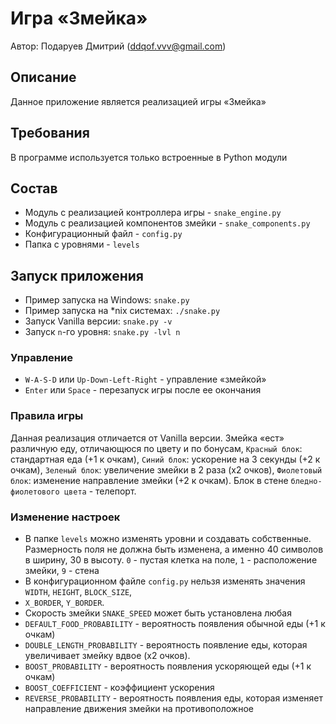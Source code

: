 # Игра «Змейка»

Автор: Подаруев Дмитрий (ddqof.vvv@gmail.com)

## Описание
Данное приложение является реализацией игры «Змейка»

## Требования
В программе используется только встроенные в Python модули

## Состав
* Модуль с реализацией контроллера игры - `snake_engine.py`
* Модуль с реализацией компонентов змейки - `snake_components.py`
* Конфигурационный файл - `config.py`
* Папка с уровнями - `levels`

## Запуск приложения
* Пример запуска на Windows: `snake.py`
* Пример запуска на \*nix системах: `./snake.py`
* Запуск Vanilla версии: `snake.py -v`
* Запуск `n`-го уровня: `snake.py -lvl n`

### Управление
* `W-A-S-D` или `Up-Down-Left-Right` - управление «змейкой»
* `Enter` или `Space` - перезапуск игры после ее окончания

### Правила игры
Данная реализация отличается от Vanilla версии. Змейка «ест» различную еду, отличающюся по цвету и
по бонусам, `Красный блок`: стандартная еда (+1 к очкам), `Синий блок`: ускорение на 3 секунды (+2 к
очкам), `Зеленый блок`: увеличение змейки в 2 раза (x2 очков), `Фиолетовый блок`: изменение
направление змейки (+2 к очкам). Блок в стене `бледно-фиолетового цвета` - телепорт.

### Изменение настроек
* В папке `levels` можно изменять уровни и создавать собственные. Размерность поля не должна быть изменена, а именно 40 символов в ширину, 30 в высоту. `0` - пустая клетка на поле, `1` - расположение змейки, `9` - стена
* В конфигурационном файле `config.py` нельзя изменять значения `WIDTH`, `HEIGHT`, `BLOCK_SIZE`,
* `X_BORDER`, `Y_BORDER`.
* Скорость змейки `SNAKE_SPEED` может быть установлена любая
* `DEFAULT_FOOD_PROBABILITY` - вероятность появления обычной еды (+1 к очкам)
* `DOUBLE_LENGTH_PROBABILITY` - вероятность появление еды, которая увеличивает змейку вдвое (x2 очков).
* `BOOST_PROBABILITY` - вероятность появления ускоряющей еды (+1 к очкам)
* `BOOST_COEFFICIENT` - коэффициент ускорения
* `REVERSE_PROBABILITY` - вероятность появления еды, которая изменяет направление движения змейки на противоположное
